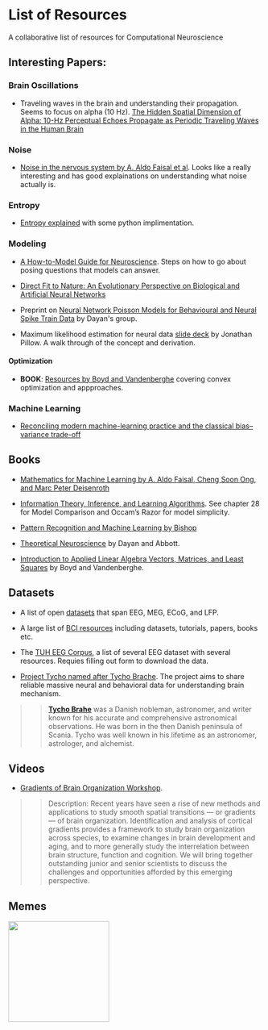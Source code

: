 # List of Resources
A collaborative list of resources for Computational Neuroscience


## Interesting Papers:

### Brain Oscillations
* Traveling waves in the brain and understanding their propagation. Seems to focus on alpha (10 Hz). [The Hidden Spatial Dimension of Alpha: 10-Hz Perceptual Echoes Propagate as Periodic Traveling Waves in the Human Brain](https://www.cell.com/cell-reports/fulltext/S2211-1247(18)32003-5?_returnURL=https%3A%2F%2Flinkinghub.elsevier.com%2Fretrieve%2Fpii%2FS2211124718320035%3Fshowall%3Dtrue)

### Noise
* [Noise in the nervous system by A. Aldo Faisal et al](http://learning.eng.cam.ac.uk/pub/Public/Wolpert/Publications/FaiSelWol08.pdf). Looks like a really interesting and has good explainations on understanding what noise actually is.

### Entropy

* [Entropy explained](https://towardsdatascience.com/the-intuition-behind-shannons-entropy-e74820fe9800) with some python implimentation.


### Modeling
* [A How-to-Model Guide for Neuroscience](https://www.eneuro.org/content/7/1/ENEURO.0352-19.2019). Steps on how to go about posing questions that models can answer. 

* [Direct Fit to Nature: An Evolutionary Perspective on Biological and Artificial Neural Networks](https://www.sciencedirect.com/science/article/abs/pii/S089662731931044X)

* Preprint on [Neural Network Poisson Models for Behavioural and Neural Spike Train Data](https://www.biorxiv.org/content/10.1101/2020.07.13.201673v1.abstract) by Dayan's group. 

* Maximum likelihood estimation for neural data [slide deck](http://pillowlab.princeton.edu/teaching/statneuro2018/slides/slides07_encodingmodels.pdf) by Jonathan Pillow. A walk through of the concept and derivation.


#### Optimization
* **BOOK**: [Resources by Boyd and Vandenberghe](https://web.stanford.edu/~boyd/cvxbook/) covering convex optimization and appproaches.

### Machine Learning 

* [Reconciling modern machine-learning practice and the classical bias–variance trade-off](https://www.pnas.org/content/116/32/15849)




## Books 

* [Mathematics for Machine Learning by A. Aldo Faisal, Cheng Soon Ong, and Marc Peter Deisenroth](https://mml-book.github.io/book/mml-book.pdf)

* [Information Theory, Inference, and Learning Algorithms](https://www.inference.org.uk/itprnn/book.pdf). See chapter 28 for Model Comparison and Occam’s Razor for model simplicity. 

* [Pattern Recognition and Machine Learning by Bishop](http://users.isr.ist.utl.pt/~wurmd/Livros/school/Bishop%20-%20Pattern%20Recognition%20And%20Machine%20Learning%20-%20Springer%20%202006.pdf)

* [Theoretical Neuroscience](http://www.gatsby.ucl.ac.uk/~lmate/biblio/dayanabbott.pdf) by Dayan and Abbott.

* [Introduction to Applied Linear Algebra Vectors, Matrices, and Least Squares](http://vmls-book.stanford.edu/vmls.pdf) by Boyd and Vandenberghe.

## Datasets

* A list of open [datasets](https://github.com/openlists/ElectrophysiologyData) that span EEG, MEG, ECoG, and LFP. 

* A large list of [BCI resources](https://github.com/NeuroTechX/awesome-bci#brain-databases) including datasets, tutorials, papers, books etc. 

* The [TUH EEG Corpus](https://www.isip.piconepress.com/projects/tuh_eeg/html/downloads.shtml), a list of several EEG dataset with several resources. Requies filling out form to download the data.  

* [Project Tycho named after Tycho Brache](). The project aims to share reliable massive neural and behavioral data for understanding brain mechanism.
>>**[Tycho Brahe](https://en.wikipedia.org/wiki/Tycho_Brahe)** was a Danish nobleman, astronomer, and writer known for his accurate and comprehensive astronomical observations. He was born in the then Danish peninsula of Scania. Tycho was well known in his lifetime as an astronomer, astrologer, and alchemist.

## Videos

* [Gradients of Brain Organization Workshop](https://www.mcgill.ca/neuro/channels/event/virtual-gradients-brain-organization-workshop-zoom-302746). 
>> Description: Recent years have seen a rise of new methods and applications to study smooth spatial transitions — or gradients — of brain organization. Identification and analysis of cortical gradients provides a framework to study brain organization across species, to examine changes in brain development and aging, and to more generally study the interrelation between brain structure, function and cognition. We will bring together outstanding junior and senior scientists to discuss the challenges and opportunities afforded by this emerging perspective.


## Memes

<img src="https://memegenerator.net/img/instances/26848932/occams-razor-the-simplest-explanation-is-almost-always-somebody-screwed-up.jpg" width="200" height="200" />
